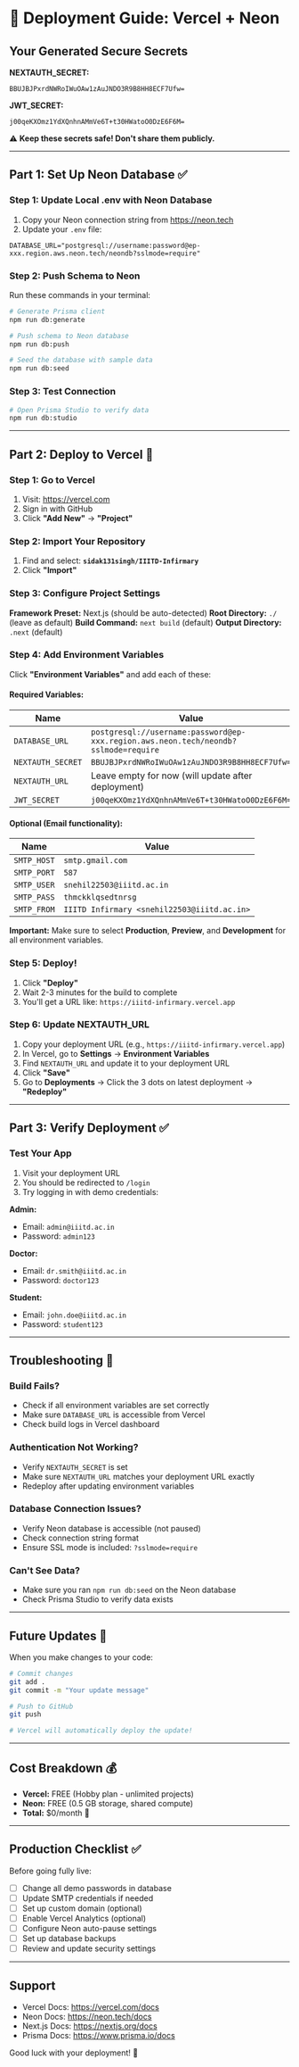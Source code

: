 # 🚀 Deployment Guide: Vercel + Neon

## Your Generated Secure Secrets

**NEXTAUTH_SECRET:**
```
BBUJBJPxrdNWRoIWuOAw1zAuJNDO3R9B8HH8ECF7Ufw=
```

**JWT_SECRET:**
```
j00qeKXOmz1YdXQnhnAMmVe6T+t30HWatoO0DzE6F6M=
```

⚠️ **Keep these secrets safe! Don't share them publicly.**

---

## Part 1: Set Up Neon Database ✅

### Step 1: Update Local .env with Neon Database

1. Copy your Neon connection string from https://neon.tech
2. Update your `.env` file:

```env
DATABASE_URL="postgresql://username:password@ep-xxx.region.aws.neon.tech/neondb?sslmode=require"
```

### Step 2: Push Schema to Neon

Run these commands in your terminal:

```bash
# Generate Prisma client
npm run db:generate

# Push schema to Neon database
npm run db:push

# Seed the database with sample data
npm run db:seed
```

### Step 3: Test Connection

```bash
# Open Prisma Studio to verify data
npm run db:studio
```

---

## Part 2: Deploy to Vercel 🚀

### Step 1: Go to Vercel

1. Visit: https://vercel.com
2. Sign in with GitHub
3. Click **"Add New"** → **"Project"**

### Step 2: Import Your Repository

1. Find and select: **`sidak131singh/IIITD-Infirmary`**
2. Click **"Import"**

### Step 3: Configure Project Settings

**Framework Preset:** Next.js (should be auto-detected)
**Root Directory:** `./` (leave as default)
**Build Command:** `next build` (default)
**Output Directory:** `.next` (default)

### Step 4: Add Environment Variables

Click **"Environment Variables"** and add each of these:

#### Required Variables:

| Name | Value |
|------|-------|
| `DATABASE_URL` | `postgresql://username:password@ep-xxx.region.aws.neon.tech/neondb?sslmode=require` |
| `NEXTAUTH_SECRET` | `BBUJBJPxrdNWRoIWuOAw1zAuJNDO3R9B8HH8ECF7Ufw=` |
| `NEXTAUTH_URL` | Leave empty for now (will update after deployment) |
| `JWT_SECRET` | `j00qeKXOmz1YdXQnhnAMmVe6T+t30HWatoO0DzE6F6M=` |

#### Optional (Email functionality):

| Name | Value |
|------|-------|
| `SMTP_HOST` | `smtp.gmail.com` |
| `SMTP_PORT` | `587` |
| `SMTP_USER` | `snehil22503@iiitd.ac.in` |
| `SMTP_PASS` | `thmckklqsedtnrsg` |
| `SMTP_FROM` | `IIITD Infirmary <snehil22503@iiitd.ac.in>` |

**Important:** Make sure to select **Production**, **Preview**, and **Development** for all environment variables.

### Step 5: Deploy!

1. Click **"Deploy"**
2. Wait 2-3 minutes for the build to complete
3. You'll get a URL like: `https://iiitd-infirmary.vercel.app`

### Step 6: Update NEXTAUTH_URL

1. Copy your deployment URL (e.g., `https://iiitd-infirmary.vercel.app`)
2. In Vercel, go to **Settings** → **Environment Variables**
3. Find `NEXTAUTH_URL` and update it to your deployment URL
4. Click **"Save"**
5. Go to **Deployments** → Click the 3 dots on latest deployment → **"Redeploy"**

---

## Part 3: Verify Deployment ✅

### Test Your App

1. Visit your deployment URL
2. You should be redirected to `/login`
3. Try logging in with demo credentials:

**Admin:**
- Email: `admin@iiitd.ac.in`
- Password: `admin123`

**Doctor:**
- Email: `dr.smith@iiitd.ac.in`
- Password: `doctor123`

**Student:**
- Email: `john.doe@iiitd.ac.in`
- Password: `student123`

---

## Troubleshooting 🔧

### Build Fails?
- Check if all environment variables are set correctly
- Make sure `DATABASE_URL` is accessible from Vercel
- Check build logs in Vercel dashboard

### Authentication Not Working?
- Verify `NEXTAUTH_SECRET` is set
- Make sure `NEXTAUTH_URL` matches your deployment URL exactly
- Redeploy after updating environment variables

### Database Connection Issues?
- Verify Neon database is accessible (not paused)
- Check connection string format
- Ensure SSL mode is included: `?sslmode=require`

### Can't See Data?
- Make sure you ran `npm run db:seed` on the Neon database
- Check Prisma Studio to verify data exists

---

## Future Updates 🔄

When you make changes to your code:

```bash
# Commit changes
git add .
git commit -m "Your update message"

# Push to GitHub
git push

# Vercel will automatically deploy the update!
```

---

## Cost Breakdown 💰

- **Vercel:** FREE (Hobby plan - unlimited projects)
- **Neon:** FREE (0.5 GB storage, shared compute)
- **Total:** $0/month 🎉

---

## Production Checklist ✅

Before going fully live:

- [ ] Change all demo passwords in database
- [ ] Update SMTP credentials if needed
- [ ] Set up custom domain (optional)
- [ ] Enable Vercel Analytics (optional)
- [ ] Configure Neon auto-pause settings
- [ ] Set up database backups
- [ ] Review and update security settings

---

## Support

- Vercel Docs: https://vercel.com/docs
- Neon Docs: https://neon.tech/docs
- Next.js Docs: https://nextjs.org/docs
- Prisma Docs: https://www.prisma.io/docs

Good luck with your deployment! 🚀
